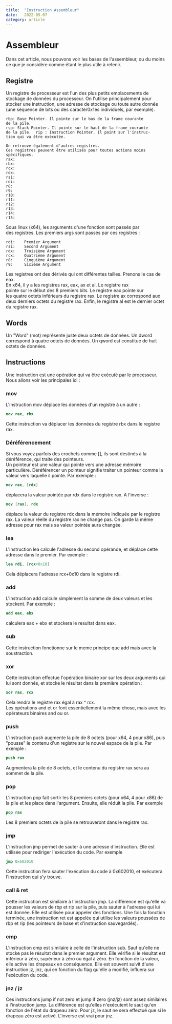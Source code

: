 ```yaml
---
title:  "Instruction Assembleur"
date:   2022-05-07
category: article
---
```

# Assembleur
Dans cet article, nous pouvons voir les bases de l'assembleur, ou du moins ce que je considère comme étant le plus utile à retenir.
## Registre
Un registre de processeur est l'un des plus petits emplacements de stockage de données du processeur.
On l'utilise principalement pour stocker une instruction, une adresse de stockage ou toute autre donnée (une séquence de bits ou des caractèr0x1es individuels, par exemple).  
``` 
rbp: Base Pointer. Il pointe sur le bas de la frame courante   
de la pile.  
rsp: Stack Pointer. Il pointe sur le haut de la frame courante  
de la pile.  rip : Instruction Pointer. Il point sur l'instruc-  
tion qui va être exécutée.

On retrouve également d'autres registres.
Ces registres peuvent être utilisés pour toutes actions moins  
spécifiques.  
rax:  
rbx:  
rcx:  
rdx:  
rsi:  
rdi:  
r8:  
r9:  
r10:  
r11:  
r12:  
r13:  
r14:  
r15:
```  
Sous linux (x64), les arguments d'une fonction sont passés par  
des registres. Les premiers args sont passés par ces registres :  
```
rdi:    Premier Argument
rsi:    Second Argument
rdx:    Troisième Argument
rcx:    Quatrième Argument
r8:     Cinquième Argument
r9:     Sixième Argument
```  
Les registres ont des dérivés qui ont différentes tailles.
Prenons le cas de eax.  
En x64, il y a les registres rax, eax, ax et al. Le registre rax  
pointe sur le début des 8 premiers bits. Le registre eax pointe sur  
les quatre octets inférieurs du registre rax. Le registre ax correspond aux deux derniers octets du registre rax. Enfin, le registre 
al est le dernier octet du registre rax.

## Words
Un "Word" (mot) représente juste deux octets de données. Un dword correspond à quatre octets de données. Un qword est constitué de huit octets de données.  

## Instructions
Une instruction est une opération qui va être exécuté par le processeur.  
Nous allons voir les principales ici :  
### mov  
L'instruction mov déplace les données d'un registre à un autre :
```nasm
mov rax, rbx
```
Cette instruction va déplacer les données du registre rbx dans le registre rax.
### Déréférencement
Si vous voyez parfois des crochets comme [], ils sont destinés à la déréférence, qui traite des pointeurs.  
Un pointeur est une valeur qui pointe vers une adresse mémoire particulière.
Déréférencer un pointeur signifie traiter un pointeur comme la valeur vers laquelle il pointe. Par exemple :
```nasm
mov rax, [rdx]
```
déplacera la valeur pointée par rdx dans le registre rax. A l'inverse :
```nasm
mov [rax], rdx
```
déplace la valeur du registre rdx dans la mémoire indiquée par le registre rax. La valeur réelle du registre rax ne change pas.
On garde la même adresse pour rax mais sa valeur pointée aura changée.
### lea
L'instruction lea calcule l'adresse du second opérande, et déplace cette adresse dans le premier. Par exemple :
```nasm
lea rdi, [rcx+0x10]
```
Cela déplacera l'adresse rcx+0x10 dans le registre rdi.
### add
L'instruction add calcule simplement la somme de deux valeurs et les stockent. Par exemple :
```nasm
add eax, ebx
```
calculera eax + ebx et stockera le resultat dans eax.
### sub
Cette instruction fonctionne sur le meme principe que add mais avec la soustraction.

### xor 
Cette instruction effectue l'opération binaire xor sur les deux arguments qui lui sont donnés, et stocke le résultat dans la première opération :
```nasm
xor rax, rcx
```
Cela rendra le registre rax égal à rax ^ rcx.  
Les opérations and et or font essentiellement la même chose, mais avec les opérateurs binaires and ou or.

### push
L'instruction push augmente la pile de 8 octets (pour x64, 4 pour x86), puis "pousse" le contenu d'un registre sur le nouvel espace de la pile. Par exemple :
```nasm
push rax
```
Augmentera la pile de 8 octets, et le contenu du registre rax sera au sommet de la pile.
### pop
L'instruction pop fait sortir les 8 premiers octets (pour x64, 4 pour x86) de la pile et les place dans l'argument. Ensuite, elle réduit la pile. Par exemple
```nasm
pop rax
```
Les 8 premiers octets de la pile se retrouveront dans le registre rax.
### jmp
L'instruction jmp permet de sauter à une adresse d'instruction. Elle est utilisée pour rediriger l'exécution du code. Par exemple
```nasm
jmp 0x602010
```
Cette instruction fera sauter l'exécution du code à 0x602010, et exécutera l'instruction qui s'y trouve.
### call & ret
Cette instruction est similaire à l'instruction jmp. La différence est qu'elle va pousser les valeurs de rbp et rip sur la pile, puis sauter à l'adresse qui lui est donnée. Elle est utilisée pour appeler des fonctions. Une fois la fonction terminée, une instruction ret est appelée qui utilise les valeurs poussées de rbp et rip (les pointeurs de base et d'instruction sauvegardés).
### cmp
L'instruction cmp est similaire à celle de l'instruction sub. Sauf qu'elle ne stocke pas le résultat dans le premier argument. Elle vérifie si le résultat est inférieur à zéro, supérieur à zéro ou égal à zéro. En fonction de la valeur, elle active les drapeaux en conséquence.
Elle est souvent suivit d'une instruction jz, jnz, qui en fonction du flag qu'elle a modifié, influera sur l'exécution du code.
### jnz / jz
Ces instructions jump if not zero et jump if zero (jnz/jz) sont assez similaires à l'instruction jump. La différence est qu'elles n'exécutent le saut qu'en fonction de l'état du drapeau zéro. Pour jz, le saut ne sera effectué que si le drapeau zéro est activé. L'inverse est vrai pour jnz.
